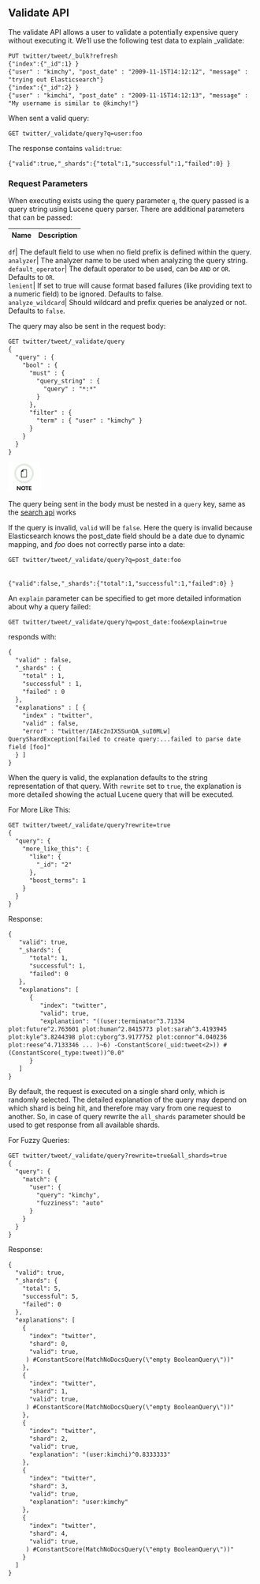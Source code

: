## Validate API

The validate API allows a user to validate a potentially expensive query without executing it. We’ll use the following test data to explain _validate:
    
    
    PUT twitter/tweet/_bulk?refresh
    {"index":{"_id":1} }
    {"user" : "kimchy", "post_date" : "2009-11-15T14:12:12", "message" : "trying out Elasticsearch"}
    {"index":{"_id":2} }
    {"user" : "kimchi", "post_date" : "2009-11-15T14:12:13", "message" : "My username is similar to @kimchy!"}

When sent a valid query:
    
    
    GET twitter/_validate/query?q=user:foo

The response contains `valid:true`:
    
    
    {"valid":true,"_shards":{"total":1,"successful":1,"failed":0} }

### Request Parameters

When executing exists using the query parameter `q`, the query passed is a query string using Lucene query parser. There are additional parameters that can be passed:

Name | Description  
---|---  
  
`df`| The default field to use when no field prefix is defined within the query.    
`analyzer`| The analyzer name to be used when analyzing the query string.    
`default_operator`| The default operator to be used, can be `AND` or `OR`. Defaults to `OR`.    
`lenient`| If set to true will cause format based failures (like providing text to a numeric field) to be ignored. Defaults to false.    
`analyze_wildcard`| Should wildcard and prefix queries be analyzed or not. Defaults to `false`.  
  
The query may also be sent in the request body:
    
    
    GET twitter/tweet/_validate/query
    {
      "query" : {
        "bool" : {
          "must" : {
            "query_string" : {
              "query" : "*:*"
            }
          },
          "filter" : {
            "term" : { "user" : "kimchy" }
          }
        }
      }
    }

![Note](/images/icons/note.png)

The query being sent in the body must be nested in a `query` key, same as the [search api](search-search.html) works

If the query is invalid, `valid` will be `false`. Here the query is invalid because Elasticsearch knows the post_date field should be a date due to dynamic mapping, and _foo_ does not correctly parse into a date:
    
    
    GET twitter/tweet/_validate/query?q=post_date:foo
    
    
    {"valid":false,"_shards":{"total":1,"successful":1,"failed":0} }

An `explain` parameter can be specified to get more detailed information about why a query failed:
    
    
    GET twitter/tweet/_validate/query?q=post_date:foo&explain=true

responds with:
    
    
    {
      "valid" : false,
      "_shards" : {
        "total" : 1,
        "successful" : 1,
        "failed" : 0
      },
      "explanations" : [ {
        "index" : "twitter",
        "valid" : false,
        "error" : "twitter/IAEc2nIXSSunQA_suI0MLw] QueryShardException[failed to create query:...failed to parse date field [foo]"
      } ]
    }

When the query is valid, the explanation defaults to the string representation of that query. With `rewrite` set to `true`, the explanation is more detailed showing the actual Lucene query that will be executed.

For More Like This:
    
    
    GET twitter/tweet/_validate/query?rewrite=true
    {
      "query": {
        "more_like_this": {
          "like": {
            "_id": "2"
          },
          "boost_terms": 1
        }
      }
    }

Response:
    
    
    {
       "valid": true,
       "_shards": {
          "total": 1,
          "successful": 1,
          "failed": 0
       },
       "explanations": [
          {
             "index": "twitter",
             "valid": true,
             "explanation": "((user:terminator^3.71334 plot:future^2.763601 plot:human^2.8415773 plot:sarah^3.4193945 plot:kyle^3.8244398 plot:cyborg^3.9177752 plot:connor^4.040236 plot:reese^4.7133346 ... )~6) -ConstantScore(_uid:tweet<2>)) #(ConstantScore(_type:tweet))^0.0"
          }
       ]
    }

By default, the request is executed on a single shard only, which is randomly selected. The detailed explanation of the query may depend on which shard is being hit, and therefore may vary from one request to another. So, in case of query rewrite the `all_shards` parameter should be used to get response from all available shards.

For Fuzzy Queries:
    
    
    GET twitter/tweet/_validate/query?rewrite=true&all_shards=true
    {
      "query": {
        "match": {
          "user": {
            "query": "kimchy",
            "fuzziness": "auto"
          }
        }
      }
    }

Response:
    
    
    {
      "valid": true,
      "_shards": {
        "total": 5,
        "successful": 5,
        "failed": 0
      },
      "explanations": [
        {
          "index": "twitter",
          "shard": 0,
          "valid": true,
         ) #ConstantScore(MatchNoDocsQuery(\"empty BooleanQuery\"))"
        },
        {
          "index": "twitter",
          "shard": 1,
          "valid": true,
         ) #ConstantScore(MatchNoDocsQuery(\"empty BooleanQuery\"))"
        },
        {
          "index": "twitter",
          "shard": 2,
          "valid": true,
          "explanation": "(user:kimchi)^0.8333333"
        },
        {
          "index": "twitter",
          "shard": 3,
          "valid": true,
          "explanation": "user:kimchy"
        },
        {
          "index": "twitter",
          "shard": 4,
          "valid": true,
         ) #ConstantScore(MatchNoDocsQuery(\"empty BooleanQuery\"))"
        }
      ]
    }
